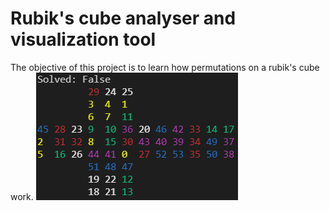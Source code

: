# Rubik's cube analyser and visualization tool

The objective of this project is to learn how permutations on a rubik's cube work.
![Example of the program running](ejemplo.png)